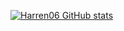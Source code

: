 [![Harren06 GitHub stats](https://github-readme-stats.vercel.app/api?username=Harren06&theme=THEME_NAME)](https://github.com/anuraghazra/github-readme-stats)
